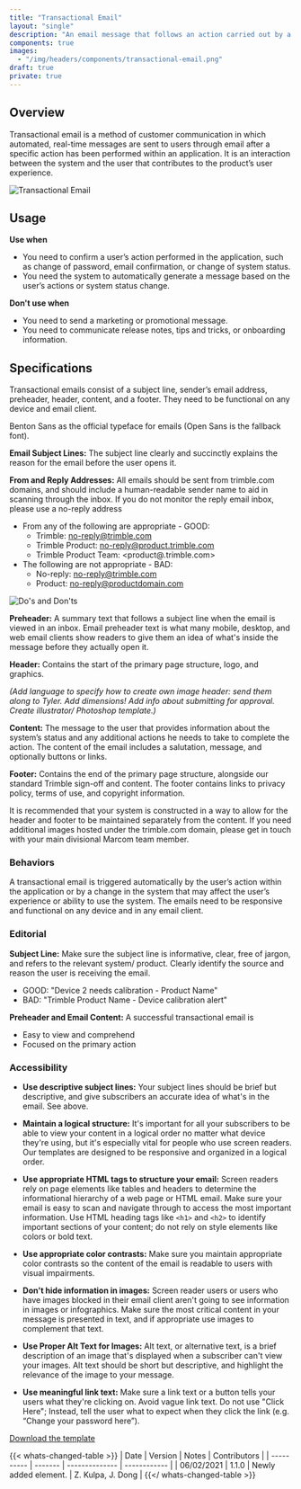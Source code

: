 ```yaml
---
title: "Transactional Email"
layout: "single"
description: "An email message that follows an action carried out by a subscriber or user."
components: true
images:
  - "/img/headers/components/transactional-email.png"
draft: true
private: true
---
```


## Overview

Transactional email is a method of customer communication in which automated, real-time messages are sent to users through email after a specific action has been performed within an application. It is an interaction between the system and the user that contributes to the product’s user experience.

![Transactional Email](/img/email-template.png)

## Usage

**Use when**

- You need to confirm a user’s action performed in the application, such as change of password, email confirmation, or change of system status.
- You need the system to automatically generate a message based on the user’s actions or system status change.

**Don't use when**

- You need to send a marketing or promotional message.
- You need to communicate release notes, tips and tricks, or onboarding information.

## Specifications

Transactional emails consist of a subject line, sender’s email address, preheader, header, content, and a footer. They need to be functional on any device and email client.

Benton Sans as the official typeface for emails (Open Sans is the fallback font).

**Email Subject Lines:** The subject line clearly and succinctly explains the reason for the email before the user opens it.

**From and Reply Addresses:** All emails should be sent from trimble.com domains, and should include a human-readable sender name to aid in scanning through the inbox. If you do not monitor the reply email inbox, please use a no-reply address

- From any of the following are appropriate - GOOD:
  - Trimble: <no-reply@trimble.com>
  - Trimble Product: <no-reply@product.trimble.com>
  - Trimble Product Team: <product@.trimble.com>
- The following are not appropriate - BAD:
  - No-reply: <no-reply@trimble.com>
  - Product: <no-reply@productdomain.com>

![Do's and Don'ts](/img/email-address-dos-donts.png)

**Preheader:** A summary text that follows a subject line when the email is viewed in an inbox. Email preheader text is what many mobile, desktop, and web email clients show readers to give them an idea of what's inside the message before they actually open it.

**Header:** Contains the start of the primary page structure, logo, and graphics.

*(Add language to specify how to create own image header: send them along to Tyler. Add dimensions! Add info about submitting for approval. Create illustrator/ Photoshop template.)*

**Content:** The message to the user that provides information about the system’s status and any additional actions he needs to take to complete the action. The content of the email includes a salutation, message, and optionally buttons or links.

**Footer:** Contains the end of the primary page structure, alongside our standard Trimble sign-off and content. The footer contains links to privacy policy, terms of use, and copyright information.

It is recommended that your system is constructed in a way to allow for the header and footer to be maintained separately from the content. If you need additional images hosted under the trimble.com domain, please get in touch with your main divisional Marcom team member.


### Behaviors

A transactional email is triggered automatically by the user’s action within the application or by a change in the system that may affect the user’s experience or ability to use the system. The emails need to be responsive and functional on any device and in any email client.

### Editorial

**Subject Line:** Make sure the subject line is informative, clear, free of jargon, and refers to the relevant system/ product. Clearly identify the source and reason the user is receiving the email.
- GOOD: "Device 2 needs calibration - Product Name"
- BAD: "Trimble Product Name - Device calibration alert"

**Preheader and Email Content:**
A successful transactional email is
- Easy to view and comprehend
- Focused on the primary action

### Accessibility

- **Use descriptive subject lines:** Your subject lines should be brief but descriptive, and give subscribers an accurate idea of what's in the email. See above.

- **Maintain a logical structure:** It's important for all your subscribers to be able to view your content in a logical order no matter what device they're using, but it's especially vital for people who use screen readers. Our templates are designed to be responsive and organized in a logical order.

- **Use appropriate HTML tags to structure your email:** Screen readers rely on page elements like tables and headers to determine the informational hierarchy of a web page or HTML email. Make sure your email is easy to scan and navigate through to access the most important information. Use HTML heading tags like `<h1>` and `<h2>` to identify important sections of your content; do not rely on style elements like colors or bold text.

- **Use appropriate color contrasts:** Make sure you maintain appropriate color contrasts so the content of the email is readable to users with visual impairments.

- **Don't hide information in images:** Screen reader users or users who have images blocked in their email client aren't going to see information in images or infographics. Make sure the most critical content in your message is presented in text, and if appropriate use images to complement that text.

- **Use Proper Alt Text for Images:** Alt text, or alternative text, is a brief description of an image that's displayed when a subscriber can't view your images. Alt text should be short but descriptive, and highlight the relevance of the image to your message.

- **Use meaningful link text:** Make sure a link text or a button tells your users what they're clicking on. Avoid vague link text. Do not use "Click Here"; Instead, tell the user what to expect when they click the link (e.g. “Change your password here”).

<a href="/email/transactional-email.html" target="_blank" class="btn btn-primary mb-1" download>
Download the template
</a>


{{< whats-changed-table >}}
| Date       | Version | Notes          | Contributors |
| ---------- | ------- | -------------- | ------------ |
| 06/02/2021 | 1.1.0   | Newly added element. | Z. Kulpa, J. Dong |
{{</ whats-changed-table >}}
